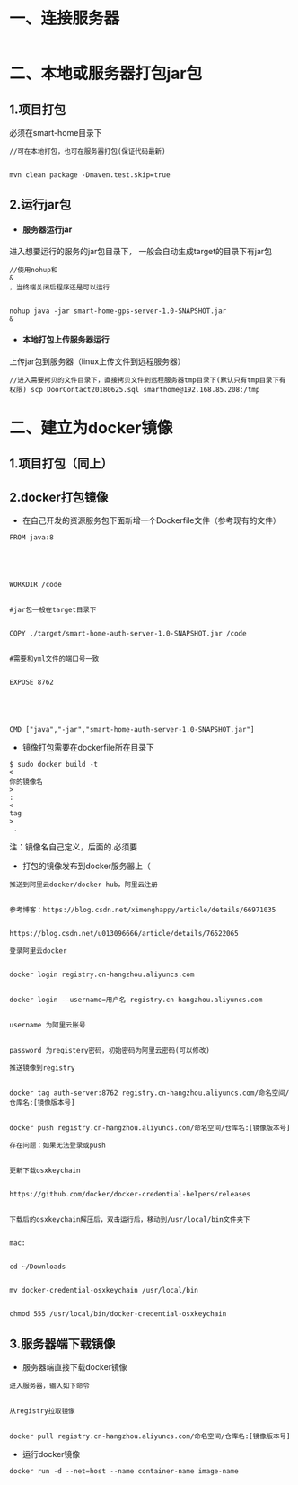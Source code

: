 # 一、连接服务器

```

```

# 二、本地或服务器打包jar包

## 1.项目打包

必须在smart-home目录下

```
//可在本地打包，也可在服务器打包(保证代码最新)


mvn clean package -Dmaven.test.skip=true
```

## 2.运行jar包

* #### 服务器运行jar

进入想要运行的服务的jar包目录下， 一般会自动生成target的目录下有jar包

```
//使用nohup和
&
，当终端关闭后程序还是可以运行


nohup java -jar smart-home-gps-server-1.0-SNAPSHOT.jar
&
```

* #### 本地打包上传服务器运行

上传jar包到服务器（linux上传文件到远程服务器）

```
//进入需要拷贝的文件目录下，直接拷贝文件到远程服务器tmp目录下(默认只有tmp目录下有权限) scp DoorContact20180625.sql smarthome@192.168.85.208:/tmp
```

# 二、建立为docker镜像

## 1.项目打包（同上）

## 2.docker打包镜像

* 在自己开发的资源服务包下面新增一个Dockerfile文件（参考现有的文件）

```
FROM java:8


​


WORKDIR /code


#jar包一般在target目录下


COPY ./target/smart-home-auth-server-1.0-SNAPSHOT.jar /code


#需要和yml文件的端口号一致


EXPOSE 8762


​


CMD ["java","-jar","smart-home-auth-server-1.0-SNAPSHOT.jar"]
```

* 镜像打包需要在dockerfile所在目录下

```
$ sudo docker build -t 
<
你的镜像名
>
:
<
tag
>
 .
```

注：镜像名自己定义，后面的.必须要

* 打包的镜像发布到docker服务器上（

```
推送到阿里云docker/docker hub，阿里云注册


参考博客：https://blog.csdn.net/ximenghappy/article/details/66971035


https://blog.csdn.net/u013096666/article/details/76522065
```

```
登录阿里云docker


docker login registry.cn-hangzhou.aliyuncs.com


docker login --username=用户名 registry.cn-hangzhou.aliyuncs.com


username 为阿里云账号


password 为registery密码，初始密码为阿里云密码(可以修改)
```

```
推送镜像到registry


docker tag auth-server:8762 registry.cn-hangzhou.aliyuncs.com/命名空间/仓库名:[镜像版本号]


docker push registry.cn-hangzhou.aliyuncs.com/命名空间/仓库名:[镜像版本号]
```

```
存在问题：如果无法登录或push


更新下载osxkeychain


https://github.com/docker/docker-credential-helpers/releases 


下载后的osxkeychain解压后，双击运行后，移动到/usr/local/bin文件夹下


mac:


cd ~/Downloads


mv docker-credential-osxkeychain /usr/local/bin


chmod 555 /usr/local/bin/docker-credential-osxkeychain
```

## 3.服务器端下载镜像

* 服务器端直接下载docker镜像

```
进入服务器，输入如下命令


从registry拉取镜像


docker pull registry.cn-hangzhou.aliyuncs.com/命名空间/仓库名:[镜像版本号]
```

* 运行docker镜像

```
docker run -d --net=host --name container-name image-name
```



